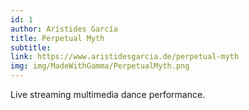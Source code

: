 ```yaml
---
id: 1
author: Arístides García
title: Perpetual Myth
subtitle:
link: https://www.aristidesgarcia.de/perpetual-myth
img: img/MadeWithGamma/PerpetualMyth.png
---
```

Live streaming multimedia dance performance.